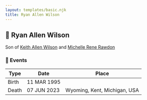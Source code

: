 ```yaml
---
layout: templates/basic.njk
title: Ryan Allen Wilson
---
```

## 🔵 Ryan Allen Wilson

Son of [Keith Allen Wilson](/people/3/37910144) and [Michelle Rene Rawdon](/people/1/18373170)

### 📆 Events

Type | Date | Place
------ | ------ | ------
Birth | 11 MAR 1995 |
Death | 07 JUN 2023 | Wyoming, Kent, Michigan, USA
